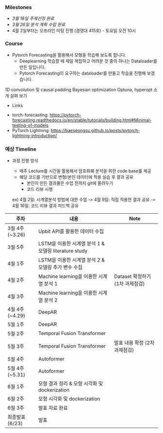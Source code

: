 ### Milestones

  - *3월 18일 주제선정 완료*
  - *3월 26일 분석 계획 수립 완료*
  - 4월 2일부터는 오프라인 미팅 진행 (경영대 415호) - 토요일 오전 10시


### Course

- Pytorch Forecasting을 활용해서 모형을 학습해 보도록 합니다.
  - Deeplearning 학습할 때 제일 복잡하고 어려운 것 중의 하나는 Dataloader를 만든 일입니다.
  - Pytorch Forecasting이 요구하는 dataloader를 만들고 학습을 진행해 보겠습니다.

1D convolution 및 causal padding
Bayesian optimization
Optuna, hyperopt 소개
 살펴 보기
* Links
- torch-forecasting: https://pytorch-forecasting.readthedocs.io/en/stable/tutorials/building.html#Minimal-testing-of-models
- PyTorch Lightning: https://baeseongsu.github.io/posts/pytorch-lightning-introduction/



### 예상 Timeline

* 과정 진행 방식
  - 매주 Lecture를 시간을 활용해서 암호화폐 분석을 위한 code base를 제공
  - 해당 코드를 기반으로 변형/본인 데이터에 적용 실습 후 결과 공유
    - 본인이 만든 결과물은 수업 전까지 git에 올려두기
    - 코드 리뷰 시행
  
  ex) 4월 2일: 시계열분석 방법에 대한 수업 -> 4월 9일: 직접 적용한 결과 공유 -> 4월 16일: 코드 리뷰 결과 피드백 공유

| 주차 | 내용 | Note |
| ------------- | ------------- | ------------- |
| 3월 4주 (~3.26)  | Upbit API를 활용한 데이터 수집  | |
| 3월 5주  | LSTM을 이용한 시계열 분석 1 & 모델링 literature study | |
| 4월 1주  | LSTM을 이용한 시계열 분석 2 & 모델링 추가 변수 수집 | |
| 4월 2주  | Machine learning을 이용한 시계열 분석 1 | Dataset 확정하기 (1차 과제점검) |
| 4월 3주  | Machine learning을 이용한 시계열 분석 2 | |
| 4월 4주 (~4.29) | DeepAR | |
| 5월 1주  |  DeepAR | |
| 5월 2주  | Temporal Fusion Transformer | |
| 5월 3주  | Temporal Fusion Transformer | 발표 내용 확정 (2차 과제점검)  |
| 5월 4주  | Autoformer | |
| 5월 4주 (~5.31)  | Autoformer | |
| 6월 1주  | 모형 결과 정리 & 모형 시각화 및 dockerization| |
| 6월 2주  | 모형 시각화 및 dockerization | |
| 6월 3주  | 발표 자료 완료 | |
| 최종발표 (6/23)  | 발표 | |
